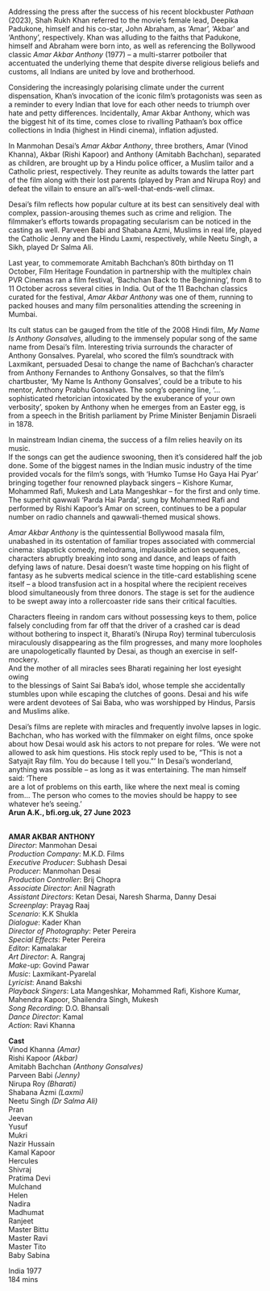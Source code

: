 
Addressing the press after the success of his recent blockbuster _Pathaan_ (2023), Shah Rukh Khan referred to the movie’s female lead, Deepika Padukone, himself and his co-star, John Abraham, as ‘Amar’, ‘Akbar’ and ‘Anthony’, respectively. Khan was alluding to the faiths that Padukone, himself and Abraham were born into, as well as referencing the Bollywood classic _Amar Akbar Anthony_ (1977) – a multi-starrer potboiler that accentuated the underlying theme that despite diverse religious beliefs and customs, all Indians are united by love and brotherhood.

Considering the increasingly polarising climate under the current dispensation, Khan’s invocation of the iconic film’s protagonists was seen as a reminder to every Indian that love for each other needs to triumph over hate and petty differences. Incidentally, Amar Akbar Anthony, which was the biggest hit of its time, comes close to rivalling Pathaan’s box office collections in India (highest in Hindi cinema), inflation adjusted.

In Manmohan Desai’s _Amar Akbar Anthony_, three brothers, Amar (Vinod Khanna), Akbar (Rishi Kapoor) and Anthony (Amitabh Bachchan), separated as children, are brought up by a Hindu police officer, a Muslim tailor and a Catholic priest, respectively. They reunite as adults towards the latter part of the film along with their lost parents (played by Pran and Nirupa Roy) and defeat the villain to ensure an all’s-well-that-ends-well climax.

Desai’s film reflects how popular culture at its best can sensitively deal with complex, passion-arousing themes such as crime and religion. The filmmaker’s efforts towards propagating secularism can be noticed in the casting as well. Parveen Babi and Shabana Azmi, Muslims in real life, played the Catholic Jenny and the Hindu Laxmi, respectively, while Neetu Singh, a Sikh, played  Dr Salma Ali.

Last year, to commemorate Amitabh Bachchan’s 80th birthday on 11 October, Film Heritage Foundation in partnership with the multiplex chain PVR Cinemas ran a film festival, ‘Bachchan Back to the Beginning’, from 8 to 11 October across several cities in India. Out of the 11 Bachchan classics curated for the festival, _Amar Akbar Anthony_ was one of them, running to packed houses and many film personalities attending the screening in Mumbai.

Its cult status can be gauged from the title of the 2008 Hindi film, _My Name Is Anthony Gonsalves_, alluding to the immensely popular song of the same name from Desai’s film. Interesting trivia surrounds the character of Anthony Gonsalves. Pyarelal, who scored the film’s soundtrack with Laxmikant, persuaded Desai to change the name of Bachchan’s character from Anthony Fernandes to Anthony Gonsalves, so that the film’s chartbuster, ‘My Name Is Anthony Gonsalves’, could be a tribute to his mentor, Anthony Prabhu Gonsalves. The song’s opening line, ‘…sophisticated rhetorician intoxicated by the exuberance of your own verbosity’, spoken by Anthony when he emerges from an Easter egg, is from a speech in the British parliament by Prime Minister Benjamin Disraeli in 1878.

In mainstream Indian cinema, the success of a film relies heavily on its music.  
If the songs can get the audience swooning, then it’s considered half the job done. Some of the biggest names in the Indian music industry of the time provided vocals for the film’s songs, with ‘Humko Tumse Ho Gaya Hai Pyar’ bringing together four renowned playback singers – Kishore Kumar, Mohammed Rafi, Mukesh and Lata Mangeshkar – for the first and only time. The superhit qawwali ‘Parda Hai Parda’, sung by Mohammed Rafi and performed by Rishi Kapoor’s Amar on screen, continues to be a popular number on radio channels and qawwali-themed musical shows.

_Amar Akbar Anthony_ is the quintessential Bollywood masala film, unabashed in its ostentation of familiar tropes associated with commercial cinema: slapstick comedy, melodrama, implausible action sequences, characters abruptly breaking into song and dance, and leaps of faith defying laws of nature. Desai doesn’t waste time hopping on his flight of fantasy as he subverts medical science in the title-card establishing scene itself – a blood transfusion act in a hospital where the recipient receives blood simultaneously from three donors. The stage is set for the audience to be swept away into a rollercoaster ride sans their critical faculties.

Characters fleeing in random cars without possessing keys to them, police falsely concluding from far off that the driver of a crashed car is dead without bothering to inspect it, Bharati’s (Nirupa Roy) terminal tuberculosis miraculously disappearing as the film progresses, and many more loopholes are unapologetically flaunted by Desai, as though an exercise in self-mockery.  
And the mother of all miracles sees Bharati regaining her lost eyesight owing  
to the blessings of Saint Sai Baba’s idol, whose temple she accidentally stumbles upon while escaping the clutches of goons. Desai and his wife were ardent devotees of Sai Baba, who was worshipped by Hindus, Parsis and Muslims alike.

Desai’s films are replete with miracles and frequently involve lapses in logic. Bachchan, who has worked with the filmmaker on eight films, once spoke about how Desai would ask his actors to not prepare for roles. ‘We were not allowed to ask him questions. His stock reply used to be, “This is not a  
Satyajit Ray film. You do because I tell you.”’ In Desai’s wonderland, anything was possible – as long as it was entertaining. The man himself said: ‘There  
are a lot of problems on this earth, like where the next meal is coming from… The person who comes to the movies should be happy to see whatever  he’s seeing.’  
**Arun A.K., bfi.org.uk, 27 June 2023**
<br><br>

**AMAR AKBAR ANTHONY**  
_Director_: Manmohan Desai  
_Production Company_: M.K.D. Films  
_Executive Producer_: Subhash Desai  
_Producer_: Manmohan Desai  
_Production Controller_: Brij Chopra  
_Associate Director_: Anil Nagrath  
_Assistant Directors_: Ketan Desai, Naresh Sharma, Danny Desai  
_Screenplay_: Prayag Raaj  
_Scenario_: K.K Shukla  
_Dialogue_: Kader Khan  
_Director of Photography_: Peter Pereira  
_Special Effects_: Peter Pereira  
_Editor_: Kamalakar  
_Art Director_: A. Rangraj  
_Make-up_: Govind Pawar  
_Music_: Laxmikant-Pyarelal  
_Lyricist_: Anand Bakshi  
_Playback Singers_: Lata Mangeshkar,  Mohammed Rafi, Kishore Kumar, Mahendra Kapoor, Shailendra Singh, Mukesh  
_Song Recording_: D.O. Bhansali  
_Dance Director_: Kamal  
_Action_: Ravi Khanna

**Cast**  
Vinod Khanna _(Amar)_  
Rishi Kapoor _(Akbar)_  
Amitabh Bachchan _(Anthony Gonsalves)_  
Parveen Babi _(Jenny)_  
Nirupa Roy _(Bharati)_  
Shabana Azmi _(Laxmi)_  
Neetu Singh _(Dr Salma Ali)_  
Pran  
Jeevan  
Yusuf  
Mukri  
Nazir Hussain  
Kamal Kapoor  
Hercules  
Shivraj  
Pratima Devi  
Mulchand  
Helen  
Nadira  
Madhumat  
Ranjeet  
Master Bittu  
Master Ravi  
Master Tito  
Baby Sabina

India 1977  
184 mins<br>
<br>


<!--stackedit_data:
eyJoaXN0b3J5IjpbLTkxNTQ0MTM2MV19
-->
